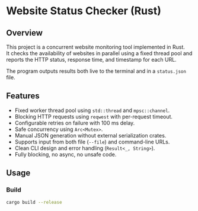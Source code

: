 # Website Status Checker (Rust)

## Overview
This project is a concurrent website monitoring tool implemented in Rust.  
It checks the availability of websites in parallel using a fixed thread pool and reports the HTTP status, response time, and timestamp for each URL.

The program outputs results both live to the terminal and in a `status.json` file.

## Features
- Fixed worker thread pool using `std::thread` and `mpsc::channel`.
- Blocking HTTP requests using `reqwest` with per-request timeout.
- Configurable retries on failure with 100 ms delay.
- Safe concurrency using `Arc<Mutex>`.
- Manual JSON generation without external serialization crates.
- Supports input from both file (`--file`) and command-line URLs.
- Clean CLI design and error handling (`Result<_, String>`).
- Fully blocking, no async, no unsafe code.

## Usage

### Build
```bash
cargo build --release
